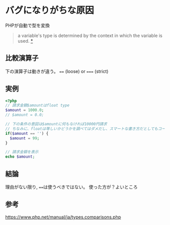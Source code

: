 # バグになりがちな原因
PHPが自動で型を変換
> a variable's type is determined by the context in which the variable is used. 
[*][type-juggling.php]

## 比較演算子
下の演算子は動きが違う。
`==`  (loose) or `===` (strict)

## 実例
```php
<?php
// 請求金額$amountはfloat type
$amount = 1000.0;
// $amount = 0.0;

// 下の条件の意図は$amountに何もなければ10000円請求
// ちなみに、floatは等しいかどうかを調べてはダメだし、スマートな書き方だとしてもコードから意図が伝わりずらい（＝可読性がひくくなる）
if($amount == '') {
  $amount = 99;
}

// 請求金額を表示
echo $amount;
```

## 結論
理由がない限り, ` == `は使うべきではない。
使った方が？よいところ

## 参考
[type-juggling.php]: https://www.php.net/manual/en/language.types.type-juggling.php
https://www.php.net/manual/ja/types.comparisons.php
